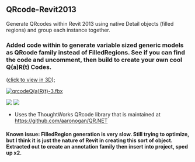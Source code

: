 ﻿QRcode-Revit2013
----------------

Generate QRcodes within Revit 2013 using native Detail objects (filled regions) and group each instance together.

### Added code within to generate variable sized generic models as QRcode family instead of FilledRegions. See if you can find the code and uncomment, then build to create your own cool Q(a)R(t) Codes.

(<a href="http://sketchfab.com/show/aXiN39ZjBVlJObyOhsYGikDa3V8" title="View this on Sketchfab" target="_blank">click to view in 3D</a>)</h3>;<a href="http://sketchfab.com/show/aXiN39ZjBVlJObyOhsYGikDa3V8" title="qrcodeQ(a)R(t)-3.fbx" target="_blank"><div style="position: absolute; top: 140px; left: 183px; height: 82px; width: 82px; cursor: pointer; background: url(http://sketchfab.com/img/sketchfab-play.png) no-repeat;background-size: cover;"></div><a href="http://sketchfab.com/show/aXiN39ZjBVlJObyOhsYGikDa3V8" title="qrcodeQ(a)R(t)-3.fbx" target="_blank"><img src="http://sketchfab.com/urls/aXiN39ZjBVlJObyOhsYGikDa3V8/thumbnail_448.png?v=d7a1fe22aa1f545a58e246a04ffbeba0" alt="qrcodeQ(a)R(t)-3.fbx"/></a>

<img src="http://kylemorin.co/files/QR1.PNG">
<img src="http://kylemorin.co/files/QR2.jpg">

- Uses the ThoughtWorks QRcode library that is maintained at https://github.com/aaronogan/QR.NET

#### Known issue: FilledRegion generation is very slow. Still trying to optimize, but I think it is just the nature of Revit in creating this sort of object. Extracted out to create an annotation family then insert into project, sped up x2.
